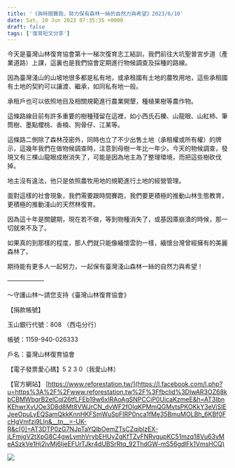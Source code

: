 ```yaml
---
title: '《與時間賽跑，努力保有森林一絲的自然力與希望》2023/6/10'
date: Sat, 10 Jun 2023 07:35:35 +0000
draft: false
tags: ['復育短文分享']
---
```


今天是臺灣山林復育協會第十一梯次復育志工結訓，我們前往大坑聖普宮步道（產業道路）上課，這裏也是我們協會定期進行物候調查及採種的路線。

因為臺灣淺山的山坡地很多都是私有地，或承租國有土地的農牧用地，這些承租國有土地的契約可以讓渡、繼承，如同私有地一般。

承租戶也可以依照地目及相關規範進行農業開墾，種植果樹等農作物。

這條路線目前有許多重要的樹種殘留在這裡，如小西氏石櫟、山龍眼、山紅柿、筆筒樹、墨點櫻桃、香楠、狗骨仔、江某等。

這條路二側除了森林茂密外，同時也立了不少出售土地（承租權或所有權）的牌示，這幾年我們在做物候調查時，注意到母樹一年比一年少。今天的物候調查，發現又有三棵山龍眼成樹消失了，可能是因為地主為了整理環境，而把這些樹砍伐掉。

地主沒有違法，他只是依照農牧用地的規範進行土地的經營管理。

面對這樣的社會現象，我們需要跟時間賽跑，我們要更積極的推動山林生態教育，更積極的推動淺山的天然林復育。

因為這十年是關鍵期，現在若不做，等到物種消失了，或基因庫崩潰的時候，那一切就來不及了。

如果真的到那樣的程度，那人們就只能像緬懷雲豹一樣，緬懷台灣曾經擁有的美麗森林了。

期待能有更多人一起努力，一起保有臺灣淺山森林一絲的自然力與希望！

——————

～守護山林～請您支持《臺灣山林復育協會》

【捐款帳號】

玉山銀行代號：808 （西屯分行）

帳號：1159-940-026333

戶名：臺灣山林復育協會

【電子發票愛心碼】5 2 3 0（我愛山林）

【官方網站】 [https://www.reforestation.tw/](https://l.facebook.com/l.php?u=https%3A%2F%2Fwww.reforestation.tw%2F%3Ffbclid%3DIwAR3OZ68kbCBMWbqrB2elCql26tfLFEb19w6xIRAoAgSNPCCjP0UicaKzmeE&h=AT3IbnKEhwrXvUOe3D8d8Mt8VWJrCN_dvWF2fOIqKPMmQGMvtsPKOKkY3eViSIEJeeOpuLyEQSamQkkKnnHKFSmWuSpFIRP0nca1fMe35BmuMOLBh_6KBf0FcHgVmfzi9Lln&__tn__=-UK-R&c[0]=AT3DTP0zG7NJpTaYQlbOemZTsCZqjblzEX-jLFmjgV2tXpG8C4gwLymhVrybEHUyZgKfTZvFNRvgupKC51mzq18Vu63vMeASzkVe1Hj2jvMj6IjeEFUrTJkr4dUBSrRtq_92ThdGW-mS56gdlFk1VmsHCQ)

![](https://www.reforestation.tw/wp-content/uploads/2024/01/353434801_6694255090594074_4549361586991343389_n-1024x768.jpg)